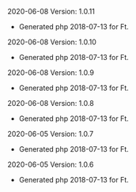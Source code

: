 2020-06-08 Version: 1.0.11
- Generated php 2018-07-13 for Ft.

2020-06-08 Version: 1.0.10
- Generated php 2018-07-13 for Ft.

2020-06-08 Version: 1.0.9
- Generated php 2018-07-13 for Ft.

2020-06-08 Version: 1.0.8
- Generated php 2018-07-13 for Ft.

2020-06-05 Version: 1.0.7
- Generated php 2018-07-13 for Ft.

2020-06-05 Version: 1.0.6
- Generated php 2018-07-13 for Ft.

